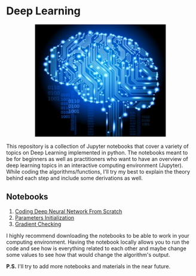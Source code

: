 
# Deep Learning
<p align="center">
<img src = "./images/deep-learning.jpeg" style = "height:300px; width:350px"><br>
</p>

This repository is a collection of Jupyter notebooks that cover a variety of topics on Deep Learning implemented in python. The notebooks meant to be for beginners as well as practitioners who want to have an overview of deep learning topics in an interactive computing environment (Jupyter). While coding the algorithms/functions, I'll try my best to explain the theory behind each step and include some derivations as well.

## Notebooks</h2>

1. [Coding Deep Neural Network From Scratch](/notebooks/Coding-Deep-Neural-Network-From-Scratch.ipynb)
2. [Parameters Initialization](/notebooks/Parameters-Initialization.ipynb)
3. [Gradient Checking](/notebooks/Gradient-Checking.ipynb)

I highly recommend downloading the notebooks to be able to work in your computing environment. Having the notebook locally allows you to run the code and see how is everything related to each other and maybe change some values to see how that would change the algorithm's output.

**P.S.** I'll try to add more notebooks and materials in the near future.